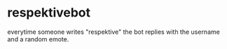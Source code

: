 # respektivebot
everytime someone writes "respektive" the bot replies with the username and a random emote.
